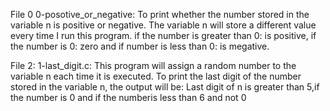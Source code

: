 File 0  0-posotive_or_negative:
 To print whether the number stored in the variable n is positive or negative. The variable n will store a different value every time I run this program. if the number is greater than 0: is positive, if the number is 0: zero and if number is less than 0: is megative.

File 2: 1-last_digit.c:
This program will assign a random number to the variable n each time it is executed. To print the last digit of the number stored in the variable n, the output will be: Last digit of n is greater than 5,if the number is 0 and if the numberis less than 6 and not 0
